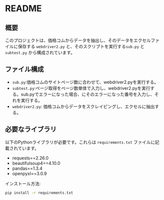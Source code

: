 # README

## 概要

このプロジェクトは、価格コムからデータを抽出し、そのデータをエクセルファイルに保存する `webdriver2.py` と、そのスクリプトを実行する`sub.py` と`subtest.py` から構成されています。

## ファイル構成

- `sub.py`:価格コムのサイトページ数に合わせて、webdriver2.pyを実行する。
- `subtest.py`:ページ取得をページ数単体で入力し、webdriver2.pyを実行する。sub.pyでエラーになった場合、にそのエラーになった番号を入力し、それを実行する。
- `webdriver2.py`: 価格コムからデータをスクレイピングし、エクセルに抽出する。

## 必要なライブラリ

以下のPythonライブラリが必要です。これらは `requirements.txt` ファイルに記載されています。

- requests==2.26.0
- beautifulsoup4==4.10.0
- pandas==1.3.4
- openpyxl==3.0.9

インストール方法:
```sh
pip install -r requirements.txt
